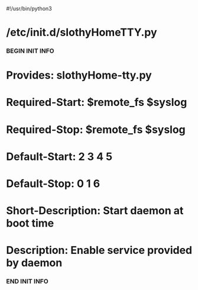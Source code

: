 #!/usr/bin/python3
# /etc/init.d/slothyHomeTTY.py
### BEGIN INIT INFO
# Provides:          slothyHome-tty.py
# Required-Start:    $remote_fs $syslog
# Required-Stop:     $remote_fs $syslog
# Default-Start:     2 3 4 5
# Default-Stop:      0 1 6
# Short-Description: Start daemon at boot time
# Description:       Enable service provided by daemon
### END INIT INFO
